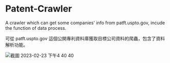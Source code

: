 # Patent-Crawler
A crawler which can get some companies' info from patft.uspto.gov, incude the function of data process.

可從 patft.uspto.gov 這個公開專利資料庫獲取目標公司資料的爬蟲，包含了資料解析功能。

![截圖 2023-02-23 下午4 40 40](https://user-images.githubusercontent.com/33981880/220858526-5cf39c54-3fa8-4bad-9f52-8535030d30f9.png)
